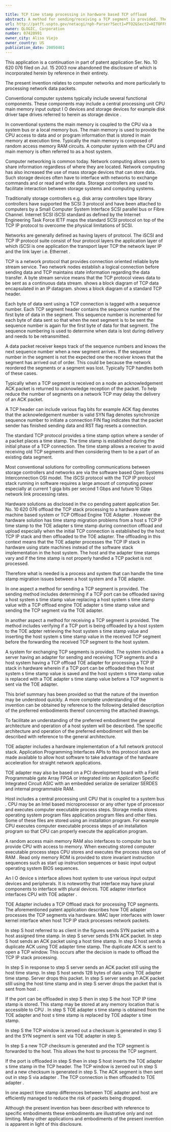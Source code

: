 ```yaml
---

title: TCP time stamp processing in hardware based TCP offload
abstract: A method for sending/receiving a TCP segment is provided. The sending process includes, determining if a TCP port can be offloaded; saving a host system's time stamp value; replacing a host system's time stamp value with a TCP offload engine (“TOE”) adapter's time stamp value; and sending the TCP segment via the TOE adapter. The receiving process includes verifying if a TCP port is being offloaded by a host system to the TOE adpter; retrieving the host system's time stamp value; and inserting the host system's time stamp value in the received TCP segment before the forwarding the received TCP segment to the host system.
url: http://patft.uspto.gov/netacgi/nph-Parser?Sect1=PTO2&Sect2=HITOFF&p=1&u=%2Fnetahtml%2FPTO%2Fsearch-adv.htm&r=1&f=G&l=50&d=PALL&S1=07420991&OS=07420991&RS=07420991
owner: QLOGIC, Corporation
number: 07420991
owner_city: Aliso Viejo
owner_country: US
publication_date: 20050401
---
```

This application is a continuation in part of patent application Ser. No. 10 620 076 filed on Jul. 15 2003 now abandoned the disclosure of which is incorporated herein by reference in their entirety.

The present invention relates to computer networks and more particularly to processing network data packets.

Conventional computer systems typically include several functional components. These components may include a central processing unit CPU main memory input output I O devices and storage devices for example disk driver tape drives referred to herein as storage device .

In conventional systems the main memory is coupled to the CPU via a system bus or a local memory bus. The main memory is used to provide the CPU access to data and or program information that is stored in main memory at execution time. Typically the main memory is composed of random access memory RAM circuits. A computer system with the CPU and main memory is often referred to as a host system.

Computer networking is common today. Network computing allows users to share information regardless of where they are located. Network computing has also increased the use of mass storage devices that can store data. Such storage devices often have to interface with networks to exchange commands and or read and write data. Storage controllers are used to facilitate interaction between storage systems and computing systems.

Traditionally storage controllers e.g. disk array controllers tape library controllers have supported the SCSI 3 protocol and have been attached to computers by a Small Computer System Interface SCSI parallel bus or Fibre Channel. Internet SCSI iSCSI standard as defined by the Internet Engineering Task Force IETF maps the standard SCSI protocol on top of the TCP IP protocol to overcome the physical limitations of SCSI.

Networks are generally defined as having layers of protocol. The iSCSI and TCP IP protocol suite consist of four protocol layers the application layer of which iSCSI is one application the transport layer TCP the network layer IP and the link layer i.e. Ethernet .

TCP is a network protocol that provides connection oriented reliable byte stream service. Two network nodes establish a logical connection before sending data and TCP maintains state information regarding the data transfer. A byte stream service means that the TCP protocol views data to be sent as a continuous data stream. shows a block diagram of TCP data encapsulated in an IP datagram. shows a block diagram of a standard TCP header.

Each byte of data sent using a TCP connection is tagged with a sequence number. Each TCP segment header contains the sequence number of the first byte of data in the segment. This sequence number is incremented for each byte of data sent so that when the next segment is to be sent the sequence number is again for the first byte of data for that segment. The sequence numbering is used to determine when data is lost during delivery and needs to be retransmitted.

A data packet receiver keeps track of the sequence numbers and knows the next sequence number when a new segment arrives. If the sequence number in the segment is not the expected one the receiver knows that the segment has arrived out of order. This could be because the network reordered the segments or a segment was lost. Typically TCP handles both of these cases.

Typically when a TCP segment is received on a node an acknowledgement ACK packet is returned to acknowledge reception of the packet. To help reduce the number of segments on a network TCP may delay the delivery of an ACK packet.

A TCP header can include various flag bits for example ACK flag denotes that the acknowledgement number is valid SYN flag denotes synchronize sequence number to initiate a connection FIN flag indicates that the packet sender has finished sending data and RST flag resets a connection.

The standard TCP protocol provides a time stamp option where a sender of a packet places a time stamp. The time stamp is established during the initial phase of a TCP connection. The time stamp allows a receiver to avoid receiving old TCP segments and then considering them to be a part of an existing data segment.

Most conventional solutions for controlling communications between storage controllers and networks are via the software based Open Systems Interconnection OSI model. The iSCSI protocol with the TCP IP protocol stack running in software requires a large amount of computing power especially at current 1 giga bits per second 1 Gbps and future 10 Gbps network link processing rates.

Hardware solutions as disclosed in the co pending patent application Ser. No. 10 620 076 offload the TCP stack processing to a hardware state machine based system or TCP Offload Engine TOE Adapter . However the hardware solution has time stamp migration problems from a host s TCP IP time stamp to the TOE adapter s time stamp during connection offload and upload especially when the initial TCP connection is established by the host TCP IP stack and then offloaded to the TOE adapter. The offloading in this context means that the TOE adapter processes the TCP IP stack in hardware using state machines instead of the software stack implementation in the host system. The host and the adapter time stamps vary and if the time stamp is not properly handled a TCP packet is not processed.

Therefore what is needed is a process and system that can handle the time stamp migration issues between a host system and a TOE adapter.

In one aspect a method for sending a TCP segment is provided. The sending method includes determining if a TCP port can be offloaded saving a host system s time stamp value replacing a host system s time stamp value with a TCP offload engine TOE adapter s time stamp value and sending the TCP segment via the TOE adapter.

In another aspect a method for receiving a TCP segment is provided. The method includes verifying if a TCP port is being offloaded by a host system to the TOE adpter retrieving the host system s time stamp value and inserting the host system s time stamp value in the received TCP segment before the forwarding the received TCP segment to the host system.

A system for exchanging TCP segments is provided. The system includes a server having an adapter for sending and receiving TCP segments and a host system having a TCP offload TOE adapter for processing a TCP IP stack in hardware wherein if a TCP port can be offloaded then the host system s time stamp value is saved and the host system s time stamp value is replaced with a TOE adapter s time stamp value before a TCP segment is sent via the TOE adapter.

This brief summary has been provided so that the nature of the invention may be understood quickly. A more complete understanding of the invention can be obtained by reference to the following detailed description of the preferred embodiments thereof concerning the attached drawings.

To facilitate an understanding of the preferred embodiment the general architecture and operation of a host system will be described. The specific architecture and operation of the preferred embodiment will then be described with reference to the general architecture.

TOE adapter includes a hardware implementation of a full network protocol stack. Application Programming Interfaces APIs to this protocol stack are made available to allow host software to take advantage of the hardware acceleration for straight network applications.

TOE adapter may also be based on a PCI development board with a Field Programmable gate Array FPGA or integrated into an Application Specific Integrated Circuit ASIC with an embedded serialize de serializer SERDES and internal programmable RAM.

Host includes a central processing unit CPU that is coupled to a system bus . CPU may be an Intel based microprocessor or any other type of processor and executes computer executable process steps. Storage media stores operating system program files application program files and other files. Some of these files are stored using an installation program. For example CPU executes computer executable process steps of an installation program so that CPU can properly execute the application program.

A random access main memory RAM also interfaces to computer bus to provide CPU with access to memory. When executing stored computer executable process steps CPU stores and executes the process steps out of RAM . Read only memory ROM is provided to store invariant instruction sequences such as start up instruction sequences or basic input output operating system BIOS sequences.

An I O device s interface allows host system to use various input output devices and peripherals. It is noteworthy that interface may have plural components to interface with plural devices. TOE adapter interface interfaces CPU with TOE adapter .

TOE Adapter includes a TCP Offload stack for processing TCP segments. The aforementioned patent application describes how TOE adapter processes the TCP segments via hardware. MAC layer interfaces with lower kernel interface when host TCP IP stack processes network packets.

In step S host referred to as client in the figures sends SYN packet with a host assigned time stamp. In step S server sends SYN ACK packet. In step S host sends an ACK packet using a host time stamp. In step S host sends a duplicate ACK using TOE adapter time stamp. The duplicate ACK is sent to open a TCP window. This occurs after the decision is made to offload the TCP IP stack processing.

In step S in response to step S server sends an ACK packet still using the host time stamp. In step S host sends 128 bytes of data using TOE adapter time stamp. Server drops this packet. In step S server sends an ACK packet still using the host time stamp and in step S server drops the packet that is sent from host .

If the port can be offloaded in step S then in step S the host TCP IP time stamp is stored. This stamp may be stored at any memory location that is accessible to CPU . In step S TOE adapter s time stamp is obtained from the TOE adapter and host s time stamp is replaced by TOE adapter s time stamp.

In step S the TCP window is zeroed out a checksum is generated in step S and the SYN segment is sent via TOE adapter in step S.

In step S a new TCP checksum is generated and the TCP segment is forwarded to the host. This allows the host to process the TCP segment.

If the port is offloaded in step S then in step S host inserts the TOE adapter s time stamp in the TCP header. The TCP window is zeroed out in step S and a new checksum is generated in step S. The ACK segment is then sent out in step S via adapter . The TCP connection is then offloaded to TOE adapter .

In one aspect time stamp differences between TOE adapter and host are efficiently managed to reduce the risk of packets being dropped.

Although the present invention has been described with reference to specific embodiments these embodiments are illustrative only and not limiting. Many other applications and embodiments of the present invention is apparent in light of this disclosure.

